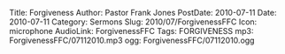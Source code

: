 Title: Forgiveness
Author: Pastor Frank Jones
PostDate: 2010-07-11
Date: 2010-07-11
Category: Sermons
Slug: 2010/07/ForgivenessFFC
Icon: microphone
AudioLink: ForgivenessFFC
Tags: FORGIVENESS
mp3: ForgivenessFFC/07112010.mp3
ogg: ForgivenessFFC/07112010.ogg
